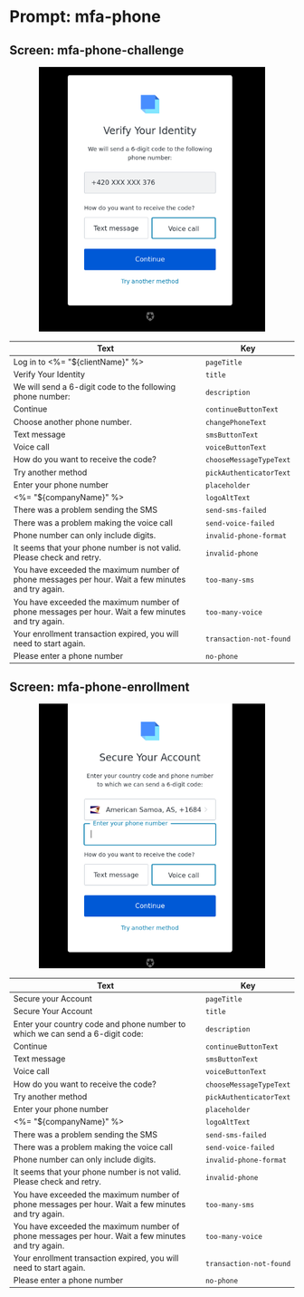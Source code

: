 # Prompt: mfa-phone

## Screen: mfa-phone-challenge

<p style="text-align: center;">
  <img alt="mfa-phone-challenge reference screenshot" class="ul-prompt-screenshot" data-ul-prompt="mfa-phone-challenge" src="/media/articles/universal-login/text-customization/mfa-phone-challenge.png" style="width: 400px;"/>
</p>

|Text|Key|
|----------|----------|
|Log in to <%= "${clientName}" %>|`pageTitle`|
|Verify Your Identity|`title`|
|We will send a 6-digit code to the following phone number:|`description`|
|Continue|`continueButtonText`|
|Choose another phone number.|`changePhoneText`|
|Text message|`smsButtonText`|
|Voice call|`voiceButtonText`|
|How do you want to receive the code?|`chooseMessageTypeText`|
|Try another method|`pickAuthenticatorText`|
|Enter your phone number|`placeholder`|
|<%= "${companyName}" %>|`logoAltText`|
|There was a problem sending the SMS|`send-sms-failed`|
|There was a problem making the voice call|`send-voice-failed`|
|Phone number can only include digits.|`invalid-phone-format`|
|It seems that your phone number is not valid. Please check and retry.|`invalid-phone`|
|You have exceeded the maximum number of phone messages per hour. Wait a few minutes and try again.|`too-many-sms`|
|You have exceeded the maximum number of phone messages per hour. Wait a few minutes and try again.|`too-many-voice`|
|Your enrollment transaction expired, you will need to start again.|`transaction-not-found`|
|Please enter a phone number|`no-phone`|

## Screen: mfa-phone-enrollment

<p style="text-align: center;">
  <img alt="mfa-phone-enrollment reference screenshot" class="ul-prompt-screenshot" data-ul-prompt="mfa-phone-enrollment" src="/media/articles/universal-login/text-customization/mfa-phone-enrollment.png" style="width: 400px;"/>
</p>

|Text|Key|
|----------|----------|
|Secure your Account|`pageTitle`|
|Secure Your Account|`title`|
|Enter your country code and phone number to which we can send a 6-digit code:|`description`|
|Continue|`continueButtonText`|
|Text message|`smsButtonText`|
|Voice call|`voiceButtonText`|
|How do you want to receive the code?|`chooseMessageTypeText`|
|Try another method|`pickAuthenticatorText`|
|Enter your phone number|`placeholder`|
|<%= "${companyName}" %>|`logoAltText`|
|There was a problem sending the SMS|`send-sms-failed`|
|There was a problem making the voice call|`send-voice-failed`|
|Phone number can only include digits.|`invalid-phone-format`|
|It seems that your phone number is not valid. Please check and retry.|`invalid-phone`|
|You have exceeded the maximum number of phone messages per hour. Wait a few minutes and try again.|`too-many-sms`|
|You have exceeded the maximum number of phone messages per hour. Wait a few minutes and try again.|`too-many-voice`|
|Your enrollment transaction expired, you will need to start again.|`transaction-not-found`|
|Please enter a phone number|`no-phone`|

